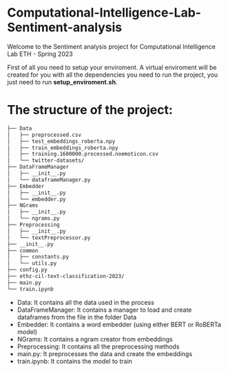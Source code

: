 # Computational-Intelligence-Lab-Sentiment-analysis
Welcome to the Sentiment analysis project for Computational Intelligence Lab ETH - Spring 2023

First of all you need to setup your enviroment. A virtual enviroment will be created for you with all the dependencies you need to run the project, you just need to run **setup_enviroment.sh**.

# The structure of the project:
```bash
├── Data
│   ├── preprocessed.csv
│   ├── test_embeddings_roberta.npy
│   ├── train_embeddings_roberta.npy
│   ├── training.1600000.processed.noemoticon.csv
│   └── twitter-datasets/
├── DataFrameManager
│   ├── __init__.py
│   └── dataframeManager.py
├── Embedder
│   ├── __init__.py
│   └── embedder.py
├── NGrams
│   ├── __init__.py
│   └── ngrams.py
├── Preprocessing
│   ├── __init__.py
│   └── textPreprocessor.py
├── __init__.py
├── common
│   ├── constants.py
│   └── utils.py
├── config.py
├── ethz-cil-text-classification-2023/
├── main.py
└── train.ipynb

```

- Data: It contains all the data used in the process
- DataFrameManager: It contains a manager to load and create dataframes from the file in the folder Data
- Embedder: It contains a word embedder (using either BERT or RoBERTa model)
- NGrams: It contains a ngram creator from embeddings
- Preprocessing: It contains all the preprocessing methods
- main.py: It preprocesses the data and create the embeddings
- train.ipynb: It contains the model to train

